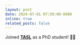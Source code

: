 ```yaml
---
layout: post
date: 2024-07-01 07:59:00-0400
inline: true
related_posts: false
---
```


Joined **[TASL](https://tasl.ucr.edu/)** as a PhD student! 🤗🔬
